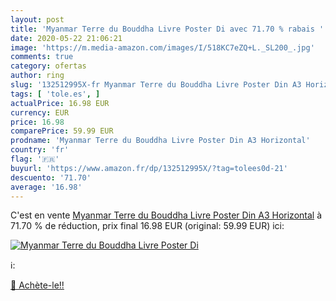 ```yaml
---
layout: post
title: 'Myanmar Terre du Bouddha Livre Poster Di avec 71.70 % rabais '
date: 2020-05-22 21:06:21
image: 'https://m.media-amazon.com/images/I/518KC7eZQ+L._SL200_.jpg'
comments: true
category: ofertas
author: ring
slug: '132512995X-fr Myanmar Terre du Bouddha Livre Poster Din A3 Horizontal'
tags: [ 'tole.es', ]
actualPrice: 16.98 EUR
currency: EUR
price: 16.98
comparePrice: 59.99 EUR
prodname: 'Myanmar Terre du Bouddha Livre Poster Din A3 Horizontal'
country: 'fr'
flag: '🇫🇷'
buyurl: 'https://www.amazon.fr/dp/132512995X/?tag=tolees0d-21'
descuento: '71.70'
average: '16.98'
---
```


C'est en vente [Myanmar Terre du Bouddha Livre Poster Din A3 Horizontal](https://www.amazon.fr/dp/132512995X/?tag=tolees0d-21)  à  71.70 % de réduction, prix final  16.98 EUR (original: 59.99 EUR) ici:

[![Myanmar Terre du Bouddha Livre Poster Di](https://m.media-amazon.com/images/I/518KC7eZQ+L._SL200_.jpg)](https://www.amazon.fr/dp/132512995X/?tag=tolees0d-21)

ℹ️:


[🛒 Achète-le!!](https://www.amazon.fr/dp/132512995X/?tag=tolees0d-21)
